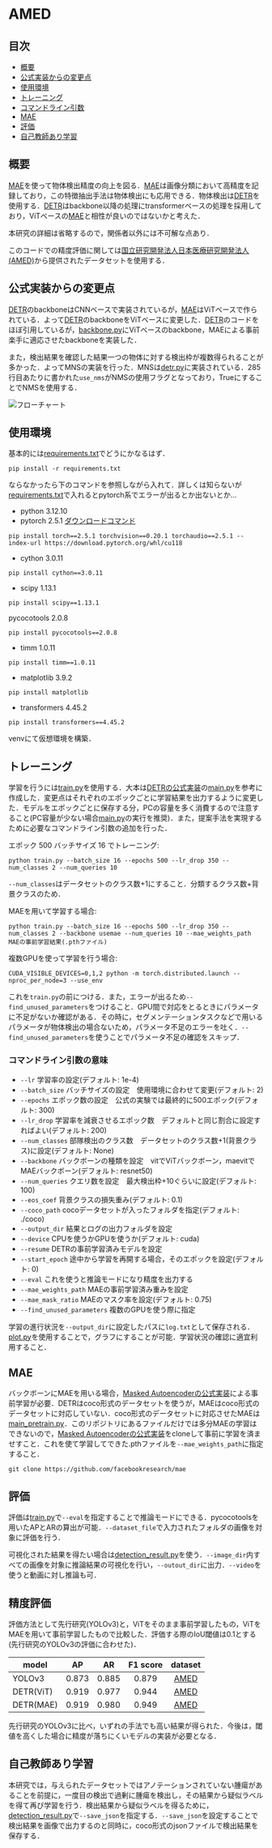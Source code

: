 # AMED
## 目次
- [概要](#概要)
- [公式実装からの変更点](#公式実装からの変更点)
- [使用環境](#使用環境)
- [トレーニング](#トレーニング)
- [コマンドライン引数](#コマンドライン引数の意味)
- [MAE](#mae)
- [評価](#評価)
- [自己教師あり学習](#自己教師あり学習)

## 概要
[MAE](https://github.com/facebookresearch/mae)を使って物体検出精度の向上を図る．[MAE](https://github.com/facebookresearch/mae)は画像分類において高精度を記録しており，この特徴抽出手法は物体検出にも応用できる．物体検出は[DETR](https://github.com/facebookresearch/detr)を使用する．[DETR](https://github.com/facebookresearch/detr)はbackbone以降の処理にtransformerベースの処理を採用しており，ViTベースの[MAE](https://github.com/facebookresearch/mae)と相性が良いのではないかと考えた．

本研究の詳細は省略するので，関係者以外には不可解な点あり．

このコードでの精度評価に関しては[国立研究開発法人日本医療研究開発法人(AMED)](https://www.amed.go.jp)から提供されたデータセットを使用する．

## 公式実装からの変更点
[DETR](https://github.com/facebookresearch/detr)のbackboneはCNNベースで実装されているが，[MAE](https://github.com/facebookresearch/mae)はViTベースで作られている．よって[DETR](https://github.com/facebookresearch/detr)のbackboneをViTベースに変更した．[DETR](https://github.com/facebookresearch/detr)のコードをほぼ引用しているが，[backbone.py](https://github.com/batumaru12/AMED/blob/main/models/backbone.py)にViTベースのbackbone，MAEによる事前楽手に適応させたbackboneを実装した．

また，検出結果を確認した結果一つの物体に対する検出枠が複数得られることが多かった．よってMNSの実装を行った．MNSは[detr.py](https://github.com/batumaru12/AMED/blob/main/models/detr.py)に実装されている．285行目あたりに書かれた`use_nms`がNMSの使用フラグとなっており，TrueにすることでNMSを使用する．

![フローチャート](./fig/proposed_method.jpeg)

## 使用環境
基本的には[requirements.txt](https://github.com/batumaru12/AMED/blob/main/requirements.txt)でどうにかなるはず．
```
pip install -r requirements.txt
```

ならなかったら下のコマンドを参照しながら入れて．詳しくは知らないが[requirements.txt](https://github.com/batumaru12/AMED/blob/main/requirements.txt)で入れるとpytorch系でエラーが出るとか出ないとか…

- python 3.12.10
- pytorch 2.5.1 [ダウンロードコマンド](https://pytorch.org/get-started/previous-versions/)
```
pip install torch==2.5.1 torchvision==0.20.1 torchaudio==2.5.1 --index-url https://download.pytorch.org/whl/cu118
```
- cython 3.0.11
```
pip install cython==3.0.11
```
- scipy 1.13.1
```
pip install scipy==1.13.1
```
pycocotools 2.0.8
```
pip install pycocotools==2.0.8
```
- timm 1.0.11
```
pip install timm==1.0.11
```
- matplotlib 3.9.2
```
pip install matplotlib
```
- transformers 4.45.2
```
pip install transformers==4.45.2
```

venvにて仮想環境を構築．

## トレーニング
学習を行うには[train.py](https://github.com/batumaru12/AMED/blob/main/train.py)を使用する．大本は[DETRの公式実装](https://github.com/facebookresearch/detr)の[main.py](https://github.com/facebookresearch/detr/blob/main/main.py)を参考に作成した．変更点はそれぞれのエポックごとに学習結果を出力するように変更した．モデルをエポックごとに保存する分，PCの容量を多く消費するので注意すること(PC容量が少ない場合[main.py](https://github.com/facebookresearch/detr/blob/main/main.py)の実行を推奨)．また，提案手法を実現するために必要なコマンドライン引数の追加を行った．

エポック 500 バッチサイズ 16 でトレーニング:
```
python train.py --batch_size 16 --epochs 500 --lr_drop 350 --num_classes 2 --num_queries 10
```
`--num_classes`はデータセットのクラス数+1にすること．分類するクラス数+背景クラスのため．

MAEを用いて学習する場合:
```
python train.py --batch_size 16 --epochs 500 --lr_drop 350 --num_classes 2 --backbone usemae --num_queries 10 --mae_weights_path MAEの事前学習結果(.pthファイル)
```

複数GPUを使って学習を行う場合:
```
CUDA_VISIBLE_DEVICES=0,1,2 python -m torch.distributed.launch --nproc_per_node=3 --use_env
```
これを`train.py`の前につける．また，エラーが出るため`--find_unused_parameters`をつけること．GPU間で対応をとるときにパラメータに不足がないか確認がある．その時に，セグメンテーションタスクなどで用いるパラメータが物体検出の場合ないため，パラメータ不足のエラーを吐く．`--find_unused_parameters`を使うことでパラメータ不足の確認をスキップ．

### コマンドライン引数の意味
- `--lr` 学習率の設定(デフォルト: 1e-4)
- `--batch_size` バッチサイズの設定　使用環境に合わせて変更(デフォルト: 2)
- `--epochs` エポック数の設定　公式の実験では最終的に500エポック(デフォルト: 300)
- `--lr_drop` 学習率を減衰させるエポック数　デフォルトと同じ割合に設定すればよい(デフォルト: 200)
- `--num_classes` 部隊検出のクラス数　データセットのクラス数+1(背景クラス)に設定(デフォルト: None)
- `--backbone` バックボーンの種類を設定　vitでViTバックボーン，maevitでMAEバックボーン(デフォルト: resnet50)
- `--num_queries` クエリ数を設定　最大検出枠+10ぐらいに設定(デフォルト: 100)
- `--eos_coef` 背景クラスの損失重み(デフォルト: 0.1)
- `--coco_path` cocoデータセットが入ったフォルダを指定(デフォルト: ./coco)
- `--output_dir` 結果とログの出力フォルダを設定
- `--device` CPUを使うかGPUを使うか(デフォルト: cuda)
- `--resume` DETRの事前学習済みモデルを設定
- `--start_epoch` 途中から学習を再開する場合，そのエポックを設定(デフォルト: 0)
- `--eval` これを使うと推論モードになり精度を出力する
- `--mae_weights_path` MAEの事前学習済み重みを設定
- `--mae_mask_ratio` MAEのマスク率を設定(デフォルト: 0.75)
- `--find_unused_parameters` 複数のGPUを使う際に指定

学習の進行状況を`--output_dir`に設定したパスに`log.txt`として保存される．[plot.py](https://github.com/batumaru12/AMED/blob/main/plot.py)を使用することで，グラフにすることが可能．学習状況の確認に適宜利用すること．

## MAE
バックボーンにMAEを用いる場合，[Masked Autoencoderの公式実装](https://github.com/facebookresearch/detr/blob/main/main.py)による事前学習が必要．DETRはcoco形式のデータセットを使うが，MAEはcoco形式のデータセットに対応していない．coco形式のデータセットに対応させたMAEは[main_pretrain.py](https://github.com/batumaru12/AMED/blob/main/main_pretrain.py)．このリポジトリにあるファイルだけでは多分MAEの学習はできないので，[Masked Autoencoderの公式実装](https://github.com/facebookresearch/detr/blob/main/main.py)をcloneして事前に学習を済ませすこと．これを使て学習してできた.pthファイルを`--mae_weights_path`に指定すること．

```
git clone https://github.com/facebookresearch/mae
```

## 評価
評価は[train.py](https://github.com/batumaru12/AMED/blob/main/train.py)で`--eval`を指定することで推論モードにできる．pycocotoolsを用いたAPとARの算出が可能．`--dataset_file`で入力されたフォルダの画像を対象に評価を行う．

可視化された結果を得たい場合は[detection_result.py](https://github.com/batumaru12/AMED/blob/main/detection_result.py)を使う．`--image_dir`内すべての画像を対象に推論結果の可視化を行い，`--outout_dir`に出力．`--video`を使うと動画に対し推論も可．

## 精度評価
評価方法として先行研究(YOLOv3)と，ViTをそのまま事前学習したもの，ViTをMAEを用いて事前学習したもので比較した．評価する際のIoU閾値は0.1とする(先行研究のYOLOv3の評価に合わせた)．

|model|AP|AR|F1 score|dataset|
|----|:----:|:----:|:----:|:----:|
|YOLOv3|0.873|0.885|0.879|[AMED](https://www.amed.go.jp)|
|DETR(ViT)|0.919|0.977|0.944|[AMED](https://www.amed.go.jp)|
|DETR(MAE)|0.919|0.980|0.949|[AMED](https://www.amed.go.jp)|

先行研究のYOLOv3に比べ，いずれの手法でも高い結果が得られた．今後は，閾値を高くした場合に精度が落ちにくいモデルの実装が必要となる．

## 自己教師あり学習
本研究では，与えられたデータセットではアノテーションされていない腫瘍があることを前提に，一度目の検出で過剰に腫瘍を検出し，その結果から疑似ラベルを得て再び学習を行う．検出結果から疑似ラベルを得るために，[detection_result.py](https://github.com/batumaru12/AMED/blob/main/detection_result.py)で`--save_json`を指定する．`--save_json`を設定することで検出結果を画像で出力するのと同時に，coco形式のjsonファイルで検出結果を保存する．